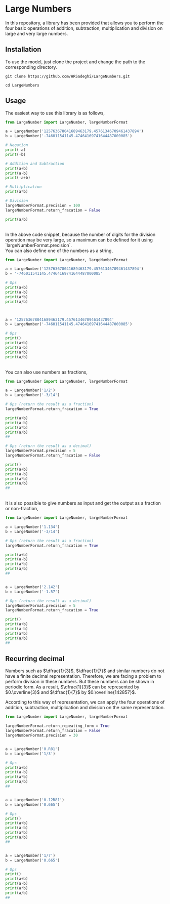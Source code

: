 <!---
Copyright 2022 Hamidreza Sadeghi. All rights reserved.

Licensed under the Apache License, Version 2.0 (the "License");
you may not use this file except in compliance with the License.
You may obtain a copy of the License at

    http://www.apache.org/licenses/LICENSE-2.0

Unless required by applicable law or agreed to in writing, software
distributed under the License is distributed on an "AS IS" BASIS,
WITHOUT WARRANTIES OR CONDITIONS OF ANY KIND, either express or implied.
See the License for the specific language governing permissions and
limitations under the License.
-->

# Large Numbers

In this repository, a library has been provided that allows you to perform the four basic operations of addition, subtraction, multiplication and division on large and very large numbers.

## Installation

To use the model, just clone the project and change the path to the corresponding directory.

```
git clone https://github.com/HRSadeghi/LargeNumbers.git

cd LargeNumbers
```

## Usage

The easiest way to use this library is as follows,
<br/>

```python
from LargeNumber import LargeNumber, largeNumberFormat

a = LargeNumber('125763678041689463179.45761346709461437894')
b = LargeNumber('-746011541145.47464169741644487000085')

# Negation
print(-a)
print(-b)

# Addition and Subtraction
print(a+b)
print(a-b)
print(-a+b)

# Multiplication
print(a*b)

# Division
largeNumberFormat.precision = 100
largeNumberFormat.return_fracation = False

print(a/b)

```

<br/>
In the above code snippet, because the number of digits for the division operation may be very large, so a maximum can be defined for it using `largeNumberFormat.precision`.


<br/>
You can also define one of the numbers as a string,

```python
from LargeNumber import LargeNumber, largeNumberFormat

a = LargeNumber('125763678041689463179.45761346709461437894')
b = '-746011541145.47464169741644487000085'

# Ops
print(a+b)
print(a-b)
print(a*b)
print(a/b)



a = '125763678041689463179.45761346709461437894'
b = LargeNumber('-746011541145.47464169741644487000085')

# Ops
print()
print(a+b)
print(a-b)
print(a*b)
print(a/b)
```



<br/>
You can also use numbers as fractions,
<br/>

```python
from LargeNumber import LargeNumber, largeNumberFormat

a = LargeNumber('1/2')
b = LargeNumber('-3/14')

# Ops (return the result as a fraction)
largeNumberFormat.return_fracation = True

print(a+b)
print(a-b)
print(a*b)
print(a/b)
##

# Ops (return the result as a decimal)
largeNumberFormat.precision = 5
largeNumberFormat.return_fracation = False

print()
print(a+b)
print(a-b)
print(a*b)
print(a/b)
##


```

<br/>
It is also possible to give numbers as input and get the output as a fraction or non-fraction,
<br/> 

```python
from LargeNumber import LargeNumber, largeNumberFormat

a = LargeNumber('1.134')
b = LargeNumber('-3/14')

# Ops (return the result as a fraction)
largeNumberFormat.return_fracation = True

print(a+b)
print(a-b)
print(a*b)
print(a/b)
##


a = LargeNumber('2.142')
b = LargeNumber('-1.57')

# Ops (return the result as a decimal)
largeNumberFormat.precision = 5
largeNumberFormat.return_fracation = True

print()
print(a+b)
print(a-b)
print(a*b)
print(a/b)
##


```


## Recurring decimal
Numbers such as $\dfrac{1}{3}$, $\dfrac{1}{7}$ and similar numbers do not have a finite decimal representation. Therefore, we are facing a problem to perform division in these numbers. But these numbers can be shown in periodic form. As a result, $\dfrac{1}{3}$ can be represented by $0.\overline{3}$ and $\dfrac{1}{7}$ by $0.\overline{142857}$.

According to this way of representation, we can apply the four operations of addition, subtraction, multiplication and division on the same representation.

 

```python
from LargeNumber import LargeNumber, largeNumberFormat

largeNumberFormat.return_repeating_form = True
largeNumberFormat.return_fracation = False
largeNumberFormat.precision = 30


a = LargeNumber('0.R81')
b = LargeNumber('1/3')

# Ops 
print(a+b)
print(a-b)
print(a*b)
print(a/b)
##


a = LargeNumber('0.12R81')
b = LargeNumber('0.665')

# Ops 
print()
print(a+b)
print(a-b)
print(a*b)
print(a/b)
##


a = LargeNumber('1/7')
b = LargeNumber('0.665')

# Ops 
print()
print(a+b)
print(a-b)
print(a*b)
print(a/b)
##
```